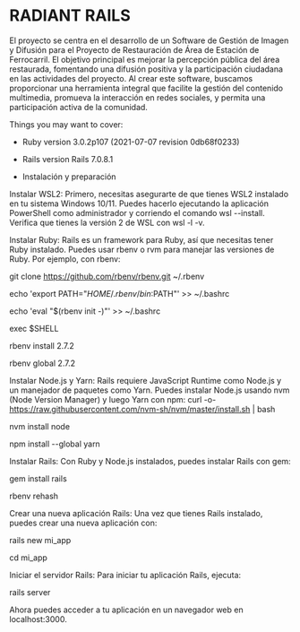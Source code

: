 # RADIANT RAILS

El proyecto se centra en el desarrollo de un Software de Gestión de Imagen y Difusión para el Proyecto de Restauración 
de Área de Estación de Ferrocarril. El objetivo principal es mejorar la percepción pública del área restaurada, 
fomentando una difusión positiva y la participación ciudadana en las actividades del proyecto. Al crear este software, 
buscamos proporcionar una herramienta integral que facilite la gestión del contenido multimedia, promueva la 
interacción en redes sociales, y permita una participación activa de la comunidad.

Things you may want to cover:

* Ruby version  3.0.2p107 (2021-07-07 revision 0db68f0233)
  
* Rails version   Rails 7.0.8.1

* Instalación y preparación

Instalar WSL2: Primero, necesitas asegurarte de que tienes WSL2 instalado en tu sistema Windows 10/11. Puedes hacerlo ejecutando la aplicación PowerShell como administrador y corriendo el comando wsl --install. Verifica que tienes la versión 2 de WSL con wsl -l -v.

Instalar Ruby: Rails es un framework para Ruby, así que necesitas tener Ruby instalado. Puedes usar rbenv o rvm para manejar las versiones de Ruby. Por ejemplo, con rbenv:

git clone https://github.com/rbenv/rbenv.git ~/.rbenv

echo 'export PATH="$HOME/.rbenv/bin:$PATH"' >> ~/.bashrc

echo 'eval "$(rbenv init -)"' >> ~/.bashrc

exec $SHELL

rbenv install 2.7.2

rbenv global 2.7.2


Instalar Node.js y Yarn: Rails requiere JavaScript Runtime como Node.js y un manejador de paquetes como Yarn. Puedes instalar Node.js usando nvm (Node Version Manager) y luego Yarn con npm:
curl -o- https://raw.githubusercontent.com/nvm-sh/nvm/master/install.sh | bash

nvm install node

npm install --global yarn


Instalar Rails: Con Ruby y Node.js instalados, puedes instalar Rails con gem:

gem install rails

rbenv rehash


Crear una nueva aplicación Rails: Una vez que tienes Rails instalado, puedes crear una nueva aplicación con:

rails new mi_app

cd mi_app

Iniciar el servidor Rails: Para iniciar tu aplicación Rails, ejecuta:

rails server

Ahora puedes acceder a tu aplicación en un navegador web en localhost:3000.
